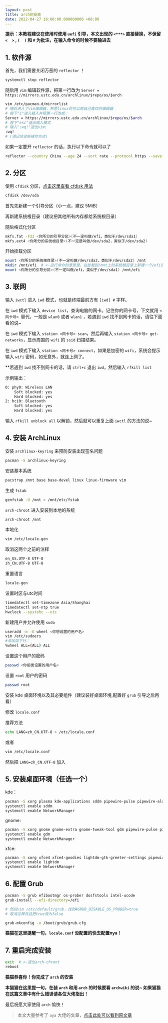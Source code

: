 ```yaml
---
layout: post
title: arch的安装
date: 2022-04-27 16:00:00.000000000 +08:00
---
```


**提示：本教程建议在使用时使用 `uefi` 引导，本文出现的 `<***>` 直接替换，不保留 `<  >` , `(  )` 和 `#` 为批注，在输入命令的时候不要输进去**

## 1. 软件源

首先，我们需要关闭万恶的 `reflector` ！

``` bash
systemctl stop reflector
```

随后用 `vim` 编辑软件源，把第一行改为 `Server = https://mirrors.ustc.edu.cn/archlinux/$repo/os/$arch`

``` bash
vim /etc/pacman.d/mirrorlist
# 随后进入了vim编辑器，熟悉linux的可以用自己喜欢的编辑器
# 按下"i"进入插入并把第一行改成：
Server = https://mirrors.ustc.edu.cn/archlinux/$repo/os/$arch
# 按下"esc"退出插入模式
# 输入":wq!"退出vim:
:wq!
# (请记住这些操作方式)
```

如果一定要开 `reflector` 的话，执行以下命令就可以了

``` bash
reflector --country China --age 24 --sort rate --protocol https --save /etc/pacman.d/mirrorlist
```

## 2. 分区

使用 `cfdisk` 分区，[点击这里查看 cfdisk 用法](https://www.runoob.com/linux/linux-comm-cfdisk.html)

``` bash
cfdisk /dev/sda
```

首先先新建一个引导分区（小一点，建议 5MiB）

再新建系统根目录（建议把其他所有内存都给系统根目录）

随后格式化分区

``` bash
mkfs.fat -F32 <你所分的引导分区>(不一定叫做/efi，类似于/dev/sda1)
mkfs.ext4 <你所分的系统根目录>(不一定是叫做/dev/sda2，类似于/dev/sda2)
```

开始挂载分区

``` bash
mount <你所分的系统根目录>(不一定叫做/dev/sda2，类似于/dev/sda2) /mnt
mkdir /mnt/efi  # <-这行命令的意思是，在挂载到/mnt上的系统根目录上新建一个/efi的文件夹
mount <你所分的引导分区>(不一定叫做/efi，类似于/dev/sda1) /mnt/efi
```

## 3. 联网 

输入 `iwctl` 进入 `iwd` 模式，也就是终端最前方有 `[iwd] #` 字样。

在 `iwd` 模式下输入 `device list`，查询电脑的网卡。记住你的网卡号，下文就用 `<网卡号> `替代，一般是 `wlan0` 或者 `wlan1` ，若遇到 `iwd` 找不到网卡的话，请往下面看的说~

在 `iwd` 模式下输入 `station <网卡号> scan`，然后再输入 `station <网卡号> get-networks`，显示周围的 `wifi` 的 `ssid` 扫描结果。

在 `iwd` 模式下输入 `station <网卡号> connect`，如果是加密的 `wifi`，系统会提示输入 `wifi` 密码，如无意外，就连上网了。

**若遇到 `iwd` 找不到网卡的话，请 `ctrl+c` 退出 `iwd`，然后输入 `rfkill list`

示例输出：

``` bash
0: phy0: Wireless LAN
    Soft blocked: yes
    Hard blocked: yes
2: hci0: Bluetooth
    Soft blocked: yes
    Hard blocked: yes
```

输入 `rfkill unblock all` 以解锁，然后就可以重复上面 `iwctl` 的方法的说~

## 4. 安装 ArchLinux

安装 `archlinux-keyring` 来预防安装出现签名问题

``` bash
pacman -S archlinux-keyring
```

安装基本系统

``` bash
pacstrap /mnt base base-devel linux linux-firmware vim
```


生成 `fstab`

``` bash
genfstab -U /mnt > /mnt/etc/fstab
```


`arch-chroot` 进入安装到本地的系统

``` bash
arch-chroot /mnt
```


本地化

``` bash
vim /etc/locale.gen
```

取消这两个之前的注释
``` bash
en_US.UTF-8 UTF-8
zh_CN.UTF-8 UTF-8
```

重置语言
``` bash
locale-gen
```

设置时区与utc时间
``` bash
timedatectl set-timezone Asia/Shanghai
timedatectl set-ntp true
hwclock --systohc --utc
```

新建用户并允许使用 `sudo`

``` bash
useradd -m -G wheel <你想设置的用户名>
vim /etc/sudoers
#添加如下行：
%wheel ALL=(ALL) ALL
```

设置这个用户的密码

``` bash
passwd <你前面设置的用户名>
```

设置 `root` 用户的密码

``` bash
passwd root
```

安装 kde 桌面环境以及其必要组件（建议装好桌面环境,配置好 `grub` 引导之后再看）

修改 `locale.conf`

推荐方法

``` bash
echo LANG=zh_CN.UTF-8 > /etc/locale.conf
```

或者

``` bash
vim /etc/locale.conf
```

然后把 `LANG=zh_CN.UTF-8` 加入

## 5. 安装桌面环境（任选一个）

kde：

``` bash
pacman -S xorg plasma kde-applications sddm pipewire-pulse pipewire-alsa pipewire-jack pavucontrol networkmanager
systemctl enable sddm
systemctl enable NetworkManager
```

gnome:

``` bash
pacman -S xorg gnome gnome-extra gnome-tweak-tool gdm pipewire-pulse pipewire-alsa pipewire-jack pavucontrol networkmanager
systemctl enable gdm
systemctl enable NetworkManager
```

xfce:
``` bash
pacman -S xorg xfce4 xfce4-goodies lightdm-gtk-greeter-settings pipewire-pulse pipewire-alsa pipewire-jack pavucontrol network-manager-applet
systemctl enable lightdm
systemctl enable NetworkManager
```

## 6. 配置 Grub

``` bash
pacman -S grub efibootmgr os-prober dosfstools intel-ucode
grub-install --efi-directory=/efi

# 然后vim /etc/default/grub，找到#GRUB_DISABLE_OS_PROBER=true
# 取消注释并且把true改为false

grub-mkconfig -o /boot/grub/grub.cfg
```

**猫猫在这里提醒一句，`locale.conf` 没配置的快去配置nya！**

## 7. 重启完成安装
``` bash
exit  # <-退出arch-chroot
reboot
```


**猫猫恭喜你！你完成了 `arch` 的安装**

**本猫猫在这里提一句，在装 `arch` 和用 `arch` 的时候要看 `archwiki` 的说~ 如果猫猫在这篇文章中有什么错误请各位大佬指出！**

最后祝愿大家使用 `arch` 愉快！

> 本文大量参考了 `aya` 大佬的文章，[点击此处可以看到原文章](http://note.ay1.us/#/Arch_For_Aya?id=%e5%88%86%e5%8c%ba%ef%bc%9acfdisk-devsda)

